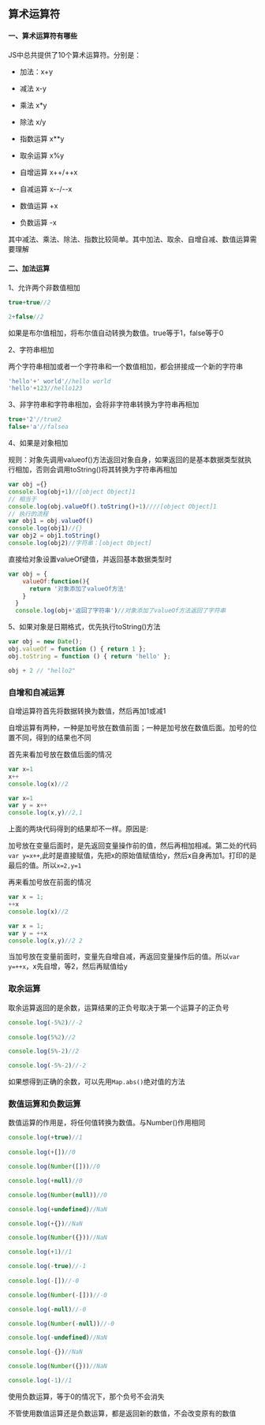 ## 算术运算符

#### 一、算术运算符有哪些

JS中总共提供了10个算术运算符。分别是：

* 加法：x+y

* 减法 x-y

* 乘法 x*y

* 除法 x/y

* 指数运算 x**y

* 取余运算 x%y

* 自增运算 x++/++x

* 自减运算 x--/--x

* 数值运算 +x

* 负数运算 -x

其中减法、乘法、除法、指数比较简单。其中加法、取余、自增自减、数值运算需要理解

#### 二、加法运算

1、允许两个非数值相加

```js
true+true//2

2+false//2
```
如果是布尔值相加，将布尔值自动转换为数值。true等于1，false等于0

2、字符串相加

两个字符串相加或者一个字符串和一个数值相加，都会拼接成一个新的字符串

```js
'hello'+' world'//hello world
'hello'+123//hello123
```

3、非字符串和字符串相加，会将非字符串转换为字符串再相加

```js
true+'2'//true2
false+'a'//falsea
```

4、如果是对象相加

规则：对象先调用valueof()方法返回对象自身，如果返回的是基本数据类型就执行相加，否则会调用toString()将其转换为字符串再相加

```js
var obj ={}
console.log(obj+1)//[object Object]1
// 相当于
console.log(obj.valueOf().toString()+1)////[object Object]1
// 执行的流程
var obj1 = obj.valueOf()
console.log(obj1)//{}
var obj2 = obj1.toString()
console.log(obj2)//字符串：[object Object]
```

直接给对象设置valueOf键值，并返回基本数据类型时

```js
var obj = {
    valueOf:function(){
      return '对象添加了valueOf方法'
    }
  }
  console.log(obj+'返回了字符串')//对象添加了valueOf方法返回了字符串
```

5、如果对象是日期格式，优先执行toString()方法

```js
var obj = new Date();
obj.valueOf = function () { return 1 };
obj.toString = function () { return 'hello' };

obj + 2 // "hello2"
```

### 自增和自减运算

自增运算符首先将数据转换为数值，然后再加1或减1

自增运算有两种，一种是加号放在数值前面；一种是加号放在数值后面。加号的位置不同，得到的结果也不同

首先来看加号放在数值后面的情况

```js
var x=1
x++
console.log(x)//2
```
```js
var x=1
var y = x++
console.log(x,y)//2,1 
```
上面的两块代码得到的结果却不一样。原因是:

加号放在变量后面时，是先返回变量操作前的值，然后再相加相减。第二处的代码`var y=x++`,此时是直接赋值，先把x的原始值赋值给y，然后x自身再加1。打印的是最后的值。所以`x=2,y=1`

再来看加号放在前面的情况

```js
var x = 1;
++x
console.log(x)//2
```
```js
var x = 1;
var y = ++x
console.log(x,y)//2 2
```
当加号放在变量前面时，变量先自增自减，再返回变量操作后的值。所以`var y=++x`，x先自增，等2，然后再赋值给y

### 取余运算

取余运算返回的是余数，运算结果的正负号取决于第一个运算子的正负号

```js
console.log(-5%2)//-2
			
console.log(5%2)//2

console.log(5%-2)//2

console.log(-5%-2)//-2
```

如果想得到正确的余数，可以先用`Map.abs()`绝对值的方法

### 数值运算和负数运算

数值运算的作用是，将任何值转换为数值。与Number()作用相同

```js
console.log(+true)//1
			
console.log(+[])//0

console.log(Number([]))//0

console.log(+null)//0

console.log(Number(null))//0

console.log(+undefined)//NaN

console.log(+{})//NaN

console.log(Number({}))//NaN

console.log(+1)//1
```
```js
console.log(-true)//-1
						
console.log(-[])//-0

console.log(Number(-[]))//-0

console.log(-null)//-0

console.log(Number(-null))//-0

console.log(-undefined)//NaN

console.log(-{})//NaN

console.log(Number({}))//NaN

console.log(-1)//1
```
使用负数运算，等于0的情况下，那个负号不会消失

不管使用数值运算还是负数运算，都是返回新的数值，不会改变原有的数值

